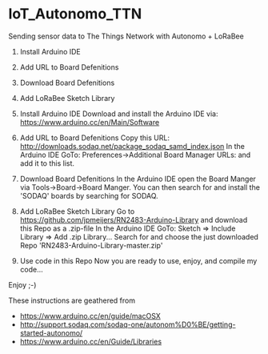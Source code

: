 # IoT_Autonomo_TTN
Sending sensor data to The Things Network with Autonomo + LoRaBee

1. Install Arduino IDE
2. Add URL to Board Defenitions
3. Download Board Defenitions
4. Add LoRaBee Sketch Library

1. Install Arduino IDE
Download and install the Arduino IDE via: https://www.arduino.cc/en/Main/Software

2. Add URL to Board Defenitions
Copy this URL: http://downloads.sodaq.net/package_sodaq_samd_index.json
In the Arduino IDE GoTo: Preferences->Additional Board Manager URLs: and add it to this list.

3. Download Board Defenitions
In the Arduino IDE open the Board Manger via Tools->Board->Board Manger. You can then search for and install the 'SODAQ' boards by searching for SODAQ.

4. Add LoRaBee Sketch Library
Go to https://github.com/jpmeijers/RN2483-Arduino-Library and download this Repo as a .zip-file
In the Arduino IDE GoTo: Sketch => Include Library => Add .zip Library...
Search for and choose the just downloaded Repo 'RN2483-Arduino-Library-master.zip' 

5. Use code in this Repo
Now you are ready to use, enjoy, and compile my code...

Enjoy ;-)

These instructions are geathered from 
- https://www.arduino.cc/en/guide/macOSX
- http://support.sodaq.com/sodaq-one/autonom%D0%BE/getting-started-autonomo/
- https://www.arduino.cc/en/Guide/Libraries
